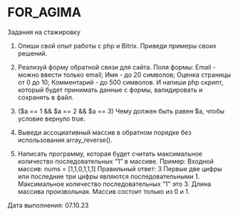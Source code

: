 # FOR_AGIMA
Задания на стажировку 
1) Опиши свой опыт работы с php и Bitrix. Приведи примеры своих решений.
2) Реализуй форму обратной связи для сайта. 
  Поля формы:
  Email - можно ввести только email;
  Имя - до 20 символов;
  Оценка страницы от 0 до 10;
  Комментарий - до 500 символов.
  И напиши php скрипт, который будет принимать данные с формы, валидировать и сохранять в файл.
  
3) ($a == 1 && $a == 2 && $a == 3)
Чему должен быть равен $a, чтобы условие вернуло true.

4) Выведи ассоциативный массив в обратном порядке без использования  array_reverse().
   
5) Написать программу, которая будет считать максимальное количество последовательных “1” в массиве.
Пример: 
Входной массив: nums = [1,1,0,1,1,1]
Правильный ответ: 3
Первые две цифры или последние три цифры являются последовательными 1. Максимальное количество последовательных “1” это 3.
Длина массива произвольная.
Массив состоит только из 0 и 1.

Дата выполнения: 07.10.23
